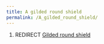 ```yaml
---
title: A gilded round shield
permalink: /A_gilded_round_shield/
---
```


1.  REDIRECT [Gilded round shield](Gilded_round_shield "wikilink")